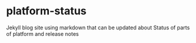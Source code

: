 # platform-status
Jekyll blog site using markdown that can be updated about Status of parts of platform and release notes
